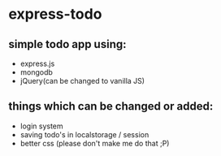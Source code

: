 # express-todo

## simple todo app using:
- express.js
- mongodb
- jQuery(can be changed to vanilla JS)

## things which can be changed or added:
- login system
- saving todo's in localstorage / session
- better css (please don't make me do that ;P)

